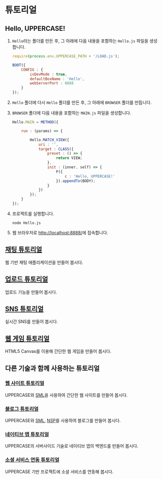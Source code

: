 # 튜토리얼

## Hello, UPPERCASE!
1. `Hello`라는 폴더를 만든 후, 그 아래에 다음 내용을 포함하는 `Hello.js` 파일을 생성합니다.
    ```javascript
    require(process.env.UPPERCASE_PATH + '/LOAD.js');
    
    BOOT({
    	CONFIG : {
    		isDevMode : true,
    		defaultBoxName : 'Hello',
    		webServerPort : 8888
    	}
    });
    ```

2. `Hello` 폴더에 다시 `Hello` 폴더를 만든 후, 그 아래에 `BROWSER` 폴더를 만듭니다.
3. `BROWSER` 폴더에 다음 내용을 포함하는 `MAIN.js` 파일을 생성합니다.
    ```javascript
    Hello.MAIN = METHOD({
    
    	run : (params) => {
    
    		Hello.MATCH_VIEW({
    			uri : '',
    			target : CLASS({
    				preset : () => {
    					return VIEW;
    				},
    				init : (inner, self) => {
    					P({
    						c : 'Hello, UPPERCASE!'
    					}).appendTo(BODY);
    				}
    			})
    		});
    	}
    });
    ```

3. 프로젝트를 실행합니다.
    ```
    node Hello.js
    ```

4. 웹 브라우저로 [http://localhost:8888/](http://localhost:8888/)에 접속합니다.

## [채팅 튜토리얼](https://github.com/Hanul/UPPERCASE-Chat-Tutorial)
웹 기반 채팅 애플리케이션을 만들어 봅시다.

## [업로드 튜토리얼](https://github.com/Hanul/UPPERCASE-Upload-Tutorial)
업로드 기능을 만들어 봅시다.

## [SNS 튜토리얼](https://github.com/Hanul/UPPERCASE-SNS-Tutorial)
실시간 SNS를 만들어 봅시다.

## [웹 게임 튜토리얼](https://github.com/Hanul/UPPERCASE-Game-Tutorial)
HTML5 Canvas를 이용해 간단한 웹 게임을 만들어 봅시다.

## 다른 기술과 함께 사용하는 튜토리얼

### [웹 사이트 튜토리얼](https://github.com/Hanul/UPPERCASE-Site-Tutorial)
UPPERCASE와 [SML](https://github.com/Hanul/SML)을 사용하여 간단한 웹 사이트를 만들어 봅시다.

### [블로그 튜토리얼](https://github.com/Hanul/UPPERCASE-Blog-Tutorial)
UPPERCASE와 [SML](https://github.com/Hanul/SML), [NSP](https://github.com/Hanul/NSP)를 사용하여 블로그를 만들어 봅시다.

### [네이티브 앱 튜토리얼](https://github.com/Hanul/UPPERCASE-Native-App-Tutorial)
UPPERCASE의 서버사이드 기술로 네이티브 앱의 백엔드를 만들어 봅시다.

### [소셜 서비스 연동 튜토리얼](https://github.com/Hanul/UPPERCASE-Social-Login-Tutorial)
UPPERCASE 기반 프로젝트에 소셜 서비스를 연동해 봅시다.
